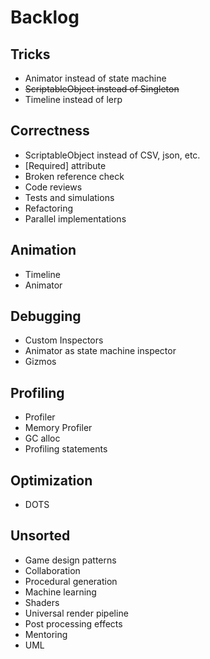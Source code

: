 # Backlog

## Tricks
- Animator instead of state machine
- ~~ScriptableObject instead of Singleton~~
- Timeline instead of lerp

## Correctness
- ScriptableObject instead of CSV, json, etc.
- [Required] attribute
- Broken reference check
- Code reviews
- Tests and simulations
- Refactoring
- Parallel implementations

## Animation
- Timeline
- Animator

## Debugging
- Custom Inspectors
- Animator as state machine inspector
- Gizmos

## Profiling
- Profiler
- Memory Profiler
- GC alloc
- Profiling statements

## Optimization
- DOTS

## Unsorted
- Game design patterns
- Collaboration
- Procedural generation
- Machine learning
- Shaders
- Universal render pipeline
- Post processing effects
- Mentoring
- UML
